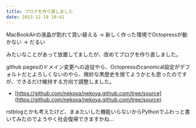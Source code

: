 ```yaml
---
title: ブログを作り直しました
date: 2013-12-19 10:41
---
```

MacBookAirの液晶が割れて買い替える →  新しく作った環境でOctopressが動かない →  だるい

みたいなことがあって放置してましたが、改めてブログを作り直しました。

github pagesのドメイン変更への追従やら、Octopressのcanonical設定がデフォルトだとよろしくないのやら、微妙な黒歴史を捨てようかとも思ったのですが、できるだけ維持する方向で調整しました。

- [https://github.com/nekoya/nekoya.github.com/tree/source](https://github.com/nekoya/nekoya.github.com/tree/source)

rstblogとかも考えたけど、まぁたいした機能いらないからPythonでふわっと書いてみたのでようやく社会復帰できますかね…
